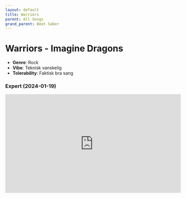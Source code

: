 ```yaml
---
layout: default
title: Warriors
parent: All Songs
grand_parent: Beat Saber
---
```


# Warriors - Imagine Dragons
- **Genre**: Rock
- **Vibe**: Teknisk vanskelig
- **Tolerability**: Faktisk bra sang

### Expert (2024-01-19)
<iframe width="560" height="315" src="https://www.youtube.com/embed/Hg6iJxgYXcU?si=kK4lrMARYXlzzrIM" title="YouTube video player" frameborder="0" allow="accelerometer; autoplay; clipboard-write; encrypted-media; gyroscope; picture-in-picture; web-share" allowfullscreen></iframe>
